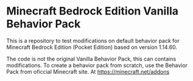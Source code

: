 # Minecraft Bedrock Edition Vanilla Behavior Pack

This is a repository to test modifications on default behavior pack for
Minecraft Bedrock Edition (Pocket Edition) based on version 1.14.60.

The code is not the original Vanilla Behavior Pack, this can contains modifications.
To create a behavior pack from scratch, use the Behavior Pack from oficcial Minecraft site.
At https://minecraft.net/addons
